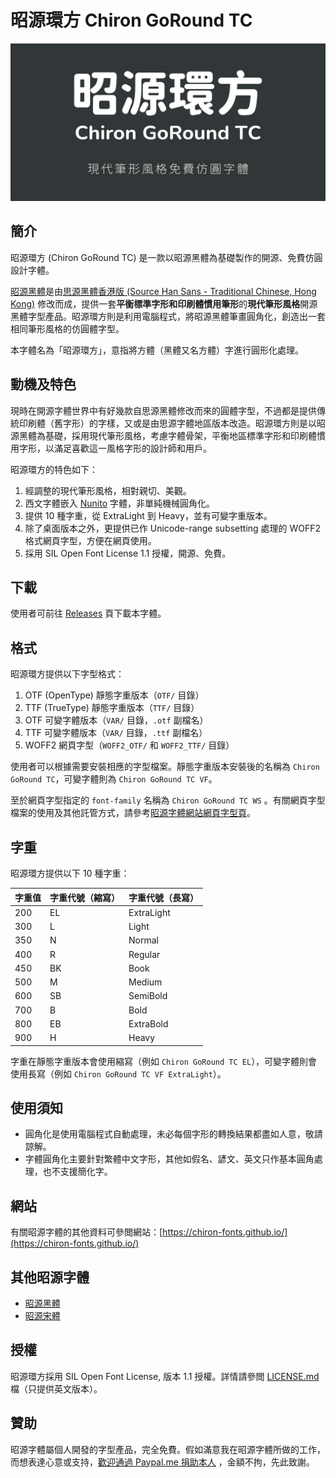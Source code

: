 昭源環方 Chiron GoRound TC
=======================

![title](./doc/title.png)

## 簡介

昭源環方 (Chiron GoRound TC) 是一款以昭源黑體為基礎製作的開源、免費仿圓設計字體。

[昭源黑體](https://github.com/chiron-fonts/chiron-hei-hk/)是由[思源黑體香港版 (Source Han Sans - Traditional Chinese, Hong Kong)](https://github.com/adobe-fonts/source-han-sans)
修改而成，提供一套**平衡標準字形和印刷體慣用筆形**的**現代筆形風格**開源黑體字型產品。昭源環方則是利用電腦程式，將昭源黑體筆畫圓角化，創造出一套相同筆形風格的仿圓體字型。

本字體名為「昭源環方」，意指將方體（黑體又名方體）字進行圓形化處理。

## 動機及特色

現時在開源字體世界中有好幾款自思源黑體修改而來的圓體字型，不過都是提供傳統印刷體（舊字形）的字樣，又或是由思源字體地區版本改造。昭源環方則是以昭源黑體為基礎，採用現代筆形風格，考慮字體骨架，平衡地區標準字形和印刷體慣用字形，以滿足喜歡這一風格字形的設計師和用戶。

昭源環方的特色如下：

1. 經調整的現代筆形風格，相對親切、美觀。
2. 西文字體嵌入 [Nunito](https://fonts.google.com/specimen/Nunito) 字體，非單純機械圓角化。
3. 提供 10 種字重，從 ExtraLight 到 Heavy，並有可變字重版本。
4. 除了桌面版本之外，更提供已作 Unicode-range subsetting 處理的 WOFF2 格式網頁字型，方便在網頁使用。
5. 採用 SIL Open Font License 1.1 授權，開源、免費。

## 下載

使用者可前往 [Releases](https://github.com/chiron-fonts/chiron-go-round-tc/releases) 頁下載本字體。

## 格式

昭源環方提供以下字型格式：

1. OTF (OpenType) 靜態字重版本（`OTF/` 目錄）
2. TTF (TrueType) 靜態字重版本（`TTF/` 目錄）
3. OTF 可變字體版本（`VAR/` 目錄，`.otf` 副檔名）
4. TTF 可變字體版本（`VAR/` 目錄，`.ttf` 副檔名）
5. WOFF2 網頁字型（`WOFF2_OTF/` 和 `WOFF2_TTF/` 目錄）

使用者可以根據需要安裝相應的字型檔案。靜態字重版本安裝後的名稱為 `Chiron GoRound TC`，可變字體則為 `Chiron GoRound TC VF`。

至於網頁字型指定的 `font-family` 名稱為 `Chiron GoRound TC WS`
。有關網頁字型檔案的使用及其他託管方式，請參考[昭源字體網站網頁字型頁](https://chiron-fonts.github.io/usage/webfont/)。

## 字重

昭源環方提供以下 10 種字重：

| 字重值 | 字重代號（縮寫） | 字重代號（長寫）   | 
|-----|----------|------------|
| 200 | EL       | ExtraLight |
| 300 | L        | Light      |
| 350 | N        | Normal     |
| 400 | R        | Regular    |
| 450 | BK       | Book       |
| 500 | M        | Medium     |
| 600 | SB       | SemiBold   |
| 700 | B        | Bold       |
| 800 | EB       | ExtraBold  | 
| 900 | H        | Heavy      |

字重在靜態字重版本會使用縮寫（例如 `Chiron GoRound TC EL`），可變字體則會使用長寫（例如 `Chiron GoRound TC VF ExtraLight`）。

## 使用須知

- 圓角化是使用電腦程式自動處理，未必每個字形的轉換結果都盡如人意，敬請諒解。
- 字體圓角化主要針對繁體中文字形，其他如假名、諺文、英文只作基本圓角處理，也不支援簡化字。

## 網站

有關昭源字體的其他資料可參閲網站：[https://chiron-fonts.github.io/](https://chiron-fonts.github.io/)

## 其他昭源字體

- [昭源黑體](https://github.com/chiron-fonts/chiron-hei-hk)
- [昭源宋體](https://github.com/chiron-fonts/chiron-sung-hk)

## 授權

昭源環方採用 SIL Open Font License, 版本 1.1 授權。詳情請參閲 [LICENSE.md](LICENSE.md) 檔（只提供英文版本）。

## 贊助

昭源字體屬個人開發的字型產品，完全免費。假如滿意我在昭源字體所做的工作，而想表達心意或支持，[歡迎通過 Paypal.me 捐助本人](https://www.paypal.com/paypalme/tamcyhk)
，金額不拘，先此致謝。
